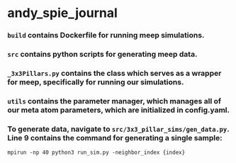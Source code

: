 # andy_spie_journal

### `build` contains Dockerfile for running meep simulations.

### `src` contains python scripts for generating meep data.
### `_3x3Pillars.py` contains the class which serves as a wrapper for meep, specifically for running our simulations.
### `utils` contains the parameter manager, which manages all of our meta atom parameters, which are initialized in config.yaml.
    
### To generate data, navigate to `src/3x3_pillar_sims/gen_data.py`. Line 9 contains the command for generating a single sample:
    mpirun -np 40 python3 run_sim.py -neighbor_index {index}
